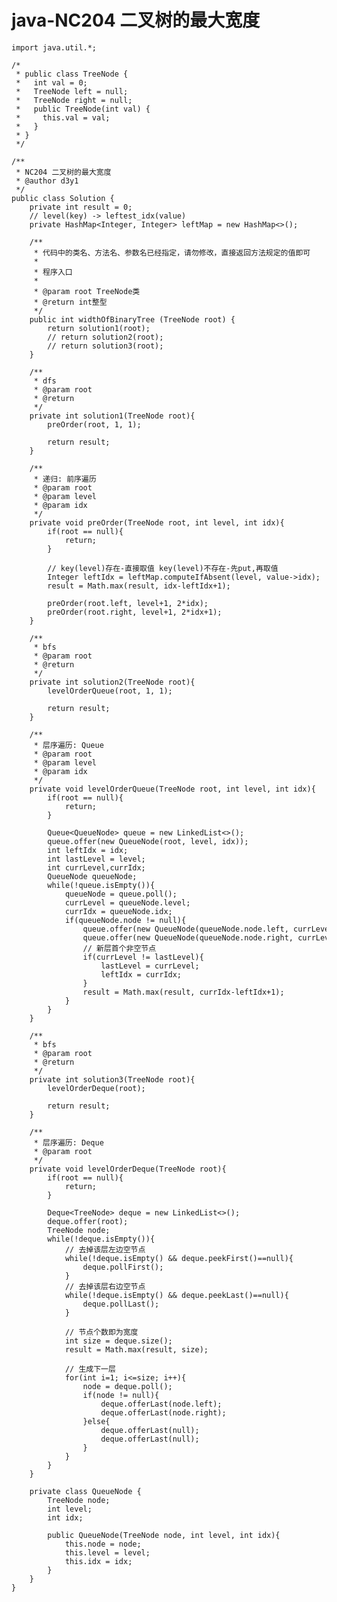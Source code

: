 # java-NC204 二叉树的最大宽度


    import java.util.*;
    
    /*
     * public class TreeNode {
     *   int val = 0;
     *   TreeNode left = null;
     *   TreeNode right = null;
     *   public TreeNode(int val) {
     *     this.val = val;
     *   }
     * }
     */
    
    /**
     * NC204 二叉树的最大宽度
     * @author d3y1
     */
    public class Solution {
        private int result = 0;
        // level(key) -> leftest_idx(value)
        private HashMap<Integer, Integer> leftMap = new HashMap<>();
    
        /**
         * 代码中的类名、方法名、参数名已经指定，请勿修改，直接返回方法规定的值即可
         *
         * 程序入口
         *
         * @param root TreeNode类
         * @return int整型
         */
        public int widthOfBinaryTree (TreeNode root) {
            return solution1(root);
            // return solution2(root);
            // return solution3(root);
        }
    
        /**
         * dfs
         * @param root
         * @return
         */
        private int solution1(TreeNode root){
            preOrder(root, 1, 1);
    
            return result;
        }
    
        /**
         * 递归: 前序遍历
         * @param root
         * @param level
         * @param idx
         */
        private void preOrder(TreeNode root, int level, int idx){
            if(root == null){
                return;
            }
    
            // key(level)存在-直接取值 key(level)不存在-先put,再取值
            Integer leftIdx = leftMap.computeIfAbsent(level, value->idx);
            result = Math.max(result, idx-leftIdx+1);
    
            preOrder(root.left, level+1, 2*idx);
            preOrder(root.right, level+1, 2*idx+1);
        }
    
        /**
         * bfs
         * @param root
         * @return
         */
        private int solution2(TreeNode root){
            levelOrderQueue(root, 1, 1);
    
            return result;
        }
    
        /**
         * 层序遍历: Queue
         * @param root
         * @param level
         * @param idx
         */
        private void levelOrderQueue(TreeNode root, int level, int idx){
            if(root == null){
                return;
            }
    
            Queue<QueueNode> queue = new LinkedList<>();
            queue.offer(new QueueNode(root, level, idx));
            int leftIdx = idx;
            int lastLevel = level;
            int currLevel,currIdx;
            QueueNode queueNode;
            while(!queue.isEmpty()){
                queueNode = queue.poll();
                currLevel = queueNode.level;
                currIdx = queueNode.idx;
                if(queueNode.node != null){
                    queue.offer(new QueueNode(queueNode.node.left, currLevel+1, 2*currIdx));
                    queue.offer(new QueueNode(queueNode.node.right, currLevel+1, 2*currIdx+1));
                    // 新层首个非空节点
                    if(currLevel != lastLevel){
                        lastLevel = currLevel;
                        leftIdx = currIdx;
                    }
                    result = Math.max(result, currIdx-leftIdx+1);
                }
            }
        }
    
        /**
         * bfs
         * @param root
         * @return
         */
        private int solution3(TreeNode root){
            levelOrderDeque(root);
    
            return result;
        }
    
        /**
         * 层序遍历: Deque
         * @param root
         */
        private void levelOrderDeque(TreeNode root){
            if(root == null){
                return;
            }
    
            Deque<TreeNode> deque = new LinkedList<>();
            deque.offer(root);
            TreeNode node;
            while(!deque.isEmpty()){
                // 去掉该层左边空节点
                while(!deque.isEmpty() && deque.peekFirst()==null){
                    deque.pollFirst();
                }
                // 去掉该层右边空节点
                while(!deque.isEmpty() && deque.peekLast()==null){
                    deque.pollLast();
                }
    
                // 节点个数即为宽度
                int size = deque.size();
                result = Math.max(result, size);
    
                // 生成下一层
                for(int i=1; i<=size; i++){
                    node = deque.poll();
                    if(node != null){
                        deque.offerLast(node.left);
                        deque.offerLast(node.right);
                    }else{
                        deque.offerLast(null);
                        deque.offerLast(null);
                    }
                }
            }
        }
    
        private class QueueNode {
            TreeNode node;
            int level;
            int idx;
    
            public QueueNode(TreeNode node, int level, int idx){
                this.node = node;
                this.level = level;
                this.idx = idx;
            }
        }
    }

  


